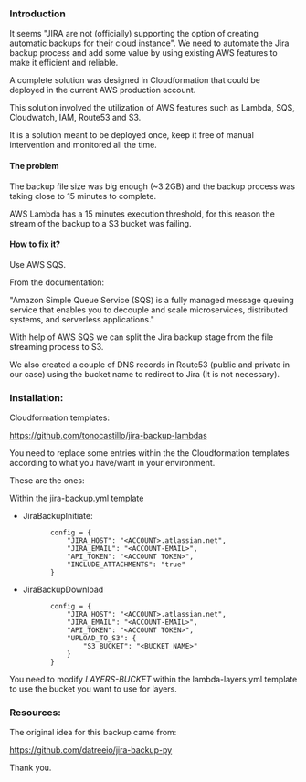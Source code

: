

### Introduction
It seems "JIRA are not (officially) supporting the option of creating automatic backups for their cloud instance".
We need to automate the Jira backup process and add some value by using existing AWS features to make it efficient and reliable.

A complete solution was designed in Cloudformation that could be deployed in the current AWS production account.

This solution involved the utilization of AWS features such as Lambda, SQS, Cloudwatch, IAM, Route53 and S3.

It is a solution meant to be deployed once, keep it free of manual intervention and monitored all the time.

#### The problem
The backup file size was big enough (~3.2GB) and the backup process was taking close to 15 minutes to complete.

AWS Lambda has a 15 minutes execution threshold, for this reason the stream of the backup to a S3 bucket was failing.

#### How to fix it?
Use AWS SQS.

From the documentation:

"Amazon Simple Queue Service (SQS) is a fully managed message queuing service that enables you to decouple and scale microservices, distributed systems, and serverless applications."

With help of AWS SQS we can split the Jira backup stage from the file streaming process to S3.

We also created a couple of DNS records in Route53 (public and private in our case) using the bucket name to redirect to Jira (It is not necessary). 


### Installation:


Cloudformation templates:

https://github.com/tonocastillo/jira-backup-lambdas

You need to replace some entries within the the Cloudformation templates according to what you have/want in your environment.

These are the ones:

Within the jira-backup.yml template

- JiraBackupInitiate:
```
          config = {
              "JIRA_HOST": "<ACCOUNT>.atlassian.net",
              "JIRA_EMAIL": "<ACCOUNT-EMAIL>",
              "API_TOKEN": "<ACCOUNT TOKEN>",
              "INCLUDE_ATTACHMENTS": "true"
          }
```
- JiraBackupDownload
```
          config = {
              "JIRA_HOST": "<ACCOUNT>.atlassian.net",
              "JIRA_EMAIL": "<ACCOUNT-EMAIL>",
              "API_TOKEN": "<ACCOUNT TOKEN>",
              "UPLOAD_TO_S3": {
                  "S3_BUCKET": "<BUCKET_NAME>"
              }
          }
```
You need to modify *LAYERS-BUCKET* within the lambda-layers.yml template to use the bucket you want to use for layers.
  


### Resources:

The original idea for this backup came from:

https://github.com/datreeio/jira-backup-py

Thank you.
